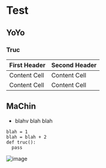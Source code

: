 Test
====

YoYo
----

### Truc

First Header  | Second Header
------------- | -------------
Content Cell  | Content Cell
Content Cell  | Content Cell

MaChin
------

* blahv blah blah


~~~~.python
blah = 1
blah = blah + 2
def truc():
  pass
~~~~

![image](img.jpg)

  
  
  
  
  
  
  
  
  
  